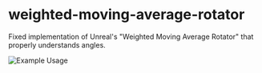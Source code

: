 # weighted-moving-average-rotator
Fixed implementation of Unreal's "Weighted Moving Average Rotator" that properly understands angles.

![Example Usage](usage.jpg)
